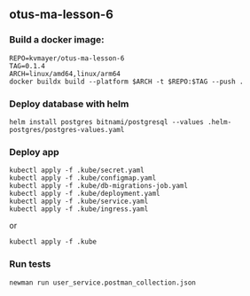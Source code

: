 otus-ma-lesson-6
---

### Build a docker image:

```shell
REPO=kvmayer/otus-ma-lesson-6
TAG=0.1.4
ARCH=linux/amd64,linux/arm64
docker buildx build --platform $ARCH -t $REPO:$TAG --push .
```

### Deploy database with helm

```shell
helm install postgres bitnami/postgresql --values .helm-postgres/postgres-values.yaml
```

### Deploy app
```shell
kubectl apply -f .kube/secret.yaml
kubectl apply -f .kube/configmap.yaml
kubectl apply -f .kube/db-migrations-job.yaml
kubectl apply -f .kube/deployment.yaml
kubectl apply -f .kube/service.yaml
kubectl apply -f .kube/ingress.yaml
```
or
```shell
kubectl apply -f .kube
```

### Run tests
```shell
newman run user_service.postman_collection.json
```